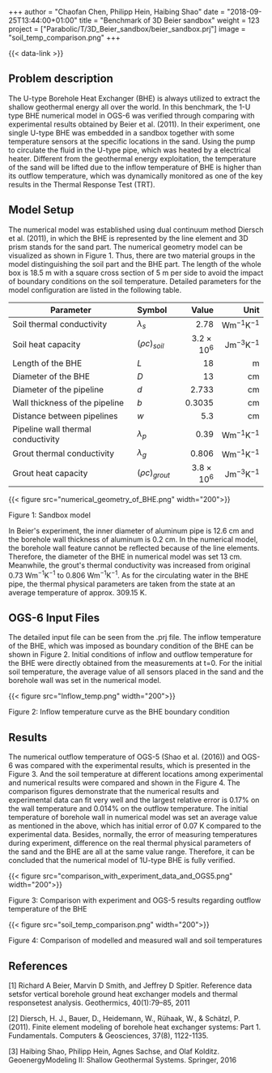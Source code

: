 +++
author = "Chaofan Chen, Philipp Hein, Haibing Shao"
date = "2018-09-25T13:44:00+01:00"
title = "Benchmark of 3D Beier sandbox"
weight = 123
project = ["Parabolic/T/3D_Beier_sandbox/beier_sandbox.prj"]
image = "soil_temp_comparison.png"
+++

{{< data-link >}}

## Problem description

The U-type Borehole Heat Exchanger (BHE) is always utilized to extract the shallow geothermal energy all over the world. In this benchmark, the 1-U type BHE numerical model in OGS-6 was verified through comparing with experimental results obtained by Beier et al. (2011). In their experiment, one single U-type BHE was embedded in a sandbox together with some temperature sensors at the specific locations in the sand. Using the pump to circulate the fluid in the U-type pipe, which was heated by a electrical heater. Different from the geothermal energy exploitation, the temperature of the sand will be lifted due to the inflow temperature of BHE is higher than its outflow temperature, which was dynamically monitored as one of the key results in the Thermal Response Test (TRT).

## Model Setup

The numerical model was established using dual continuum method Diersch et al. (2011), in which the BHE is represented by the line element and 3D prism stands for the sand part. The numerical geometry model can be visualized as shown in Figure 1. Thus, there are two material groups in the model distinguishing the soil part and the BHE part. The length of the whole box is 18.5 m with a square cross section of 5 m per side to avoid the impact of boundary conditions on the soil temperature. Detailed parameters for the model configuration are listed in the following table.

| Parameter                          | Symbol             |  Value              | Unit                        |
| ---------------------------------- |:------------------ | -------------------:| --------------------------: |
| Soil thermal conductivity          | $\lambda_{s}$      | 2.78                | $\mathrm{W m^{-1} K^{-1}}$  |
| Soil heat capacity                 | $(\rho c)_{soil}$  | $3.2\times10^{6}$   | $\mathrm{Jm^{-3}K^{-1}}$    |
| Length of the BHE                  | $L$                | 18                  | $\mathrm{m}$                |
| Diameter of the BHE                | $D$                | 13                  | $\mathrm{cm}$               |
| Diameter of the pipeline           | $d$                | 2.733               | $\mathrm{cm}$               |
| Wall thickness of the pipeline     | $b$                | 0.3035              | $\mathrm{cm}$               |
| Distance between pipelines         | $w$                | 5.3                 | $\mathrm{cm}$               |
| Pipeline wall thermal conductivity | $\lambda_{p}$      | 0.39                | $\mathrm{W m^{-1} K^{-1}}$  |
| Grout thermal conductivity         | $\lambda_{g}$      | 0.806               | $\mathrm{W m^{-1} K^{-1}}$  |
| Grout heat capacity                | $(\rho c)_{grout}$ | $3.8\times10^{6}$   | $\mathrm{Jm^{-3}K^{-1}}$    |

{{< figure src="numerical_geometry_of_BHE.png" width="200">}}

Figure 1: Sandbox model

In Beier's experiment, the inner diameter of aluminum pipe is 12.6 $\mathrm{cm}$ and the borehole wall thickness of aluminum is 0.2 $\mathrm{cm}$. In the numerical model, the borehole wall feature cannot be reflected because of the line elements. Therefore, the diameter of the BHE in numerical model was set 13 $\mathrm{cm}$. Meanwhile, the grout's thermal conductivity was increased from original 0.73 $\mathrm{W m^{-1} K^{-1}}$ to 0.806 $\mathrm{W m^{-1} K^{-1}}$. As for the circulating water in the BHE pipe, the thermal physical parameters are taken from the state at an average temperature of approx. 309.15 K.

## OGS-6 Input Files

The detailed input file can be seen from the .prj file. The inflow temperature of the BHE, which was imposed as boundary condition of the BHE can be shown in Figure 2. Initial conditions of inflow and outflow temperature for the BHE were directly obtained from the measurements at t=0. For the initial soil temperature, the average value of all sensors placed in the sand and the borehole wall was set in the numerical model.

{{< figure src="Inflow_temp.png" width="200">}}

Figure 2: Inflow temperature curve as the BHE boundary condition

## Results

The numerical outflow temperature of OGS-5 (Shao et al. (2016)) and OGS-6 was compared with the experimental results, which is presented in the Figure 3. And the soil temperature at different locations among experimental and numerical results were compared and shown in the Figure 4. The comparison figures demonstrate that the numerical results and experimental data can fit very well and the largest relative error is 0.17\% on the wall temperature and 0.014\% on the outflow temperature. The initial temperature of borehole wall in numerical model was set an average value as mentioned in the above, which has initial error of 0.07 K compared to the experimental data. Besides, normally, the error of measuring temperatures during experiment, difference on the real thermal physical parameters of the sand and the BHE are all at the same value range. Therefore, it can be concluded that the numerical model of 1U-type BHE is fully verified.

{{< figure src="comparison_with_experiment_data_and_OGS5.png" width="200">}}

Figure 3: Comparison with experiment and OGS-5 results regarding outflow temperature of the BHE

{{< figure src="soil_temp_comparison.png" width="200">}}

Figure 4: Comparison of modelled and measured wall and soil temperatures

## References

<!-- vale off -->

[1] Richard A Beier, Marvin D Smith, and Jeffrey D Spitler. Reference data setsfor vertical borehole ground heat exchanger models and thermal responsetest analysis. Geothermics, 40(1):79–85, 2011

[2] Diersch, H. J., Bauer, D., Heidemann, W., Rühaak, W., & Schätzl, P. (2011). Finite element modeling of borehole heat exchanger systems: Part 1. Fundamentals. Computers & Geosciences, 37(8), 1122-1135.

[3] Haibing Shao, Philipp Hein, Agnes Sachse, and Olaf Kolditz. GeoenergyModeling II: Shallow Geothermal Systems. Springer, 2016

<!-- vale on -->
